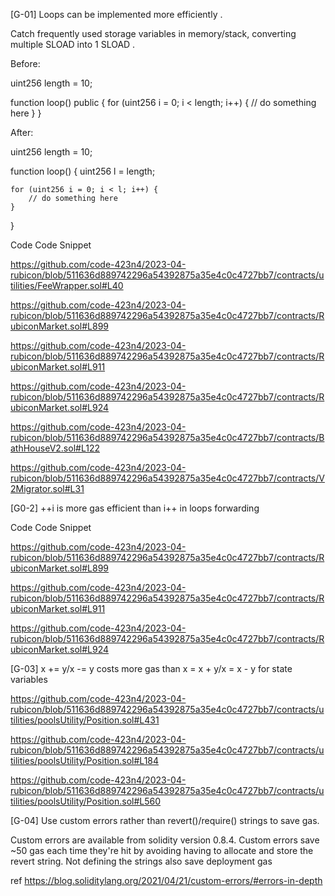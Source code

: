 [G-01]
Loops can be implemented more efficiently .

Catch frequently used storage variables in memory/stack, converting multiple SLOAD into 1 SLOAD .

Before:

uint256 length = 10;

function loop() public {
    for (uint256 i = 0; i < length; i++) {
        // do something here
    }
}

After:

uint256 length = 10;

function loop() {
    uint256 l = length;

    for (uint256 i = 0; i < l; i++) {
        // do something here
    }
}

Code Code Snippet 

https://github.com/code-423n4/2023-04-rubicon/blob/511636d889742296a54392875a35e4c0c4727bb7/contracts/utilities/FeeWrapper.sol#L40

https://github.com/code-423n4/2023-04-rubicon/blob/511636d889742296a54392875a35e4c0c4727bb7/contracts/RubiconMarket.sol#L899

https://github.com/code-423n4/2023-04-rubicon/blob/511636d889742296a54392875a35e4c0c4727bb7/contracts/RubiconMarket.sol#L911

https://github.com/code-423n4/2023-04-rubicon/blob/511636d889742296a54392875a35e4c0c4727bb7/contracts/RubiconMarket.sol#L924

https://github.com/code-423n4/2023-04-rubicon/blob/511636d889742296a54392875a35e4c0c4727bb7/contracts/BathHouseV2.sol#L122

https://github.com/code-423n4/2023-04-rubicon/blob/511636d889742296a54392875a35e4c0c4727bb7/contracts/V2Migrator.sol#L31

[G0-2]
++i is more gas efficient than i++ in loops forwarding

Code Code Snippet

https://github.com/code-423n4/2023-04-rubicon/blob/511636d889742296a54392875a35e4c0c4727bb7/contracts/RubiconMarket.sol#L899

https://github.com/code-423n4/2023-04-rubicon/blob/511636d889742296a54392875a35e4c0c4727bb7/contracts/RubiconMarket.sol#L911

https://github.com/code-423n4/2023-04-rubicon/blob/511636d889742296a54392875a35e4c0c4727bb7/contracts/RubiconMarket.sol#L924

[G-03]
x += y/x -= y costs more gas than x = x + y/x = x - y for state variables

https://github.com/code-423n4/2023-04-rubicon/blob/511636d889742296a54392875a35e4c0c4727bb7/contracts/utilities/poolsUtility/Position.sol#L431

https://github.com/code-423n4/2023-04-rubicon/blob/511636d889742296a54392875a35e4c0c4727bb7/contracts/utilities/poolsUtility/Position.sol#L184

https://github.com/code-423n4/2023-04-rubicon/blob/511636d889742296a54392875a35e4c0c4727bb7/contracts/utilities/poolsUtility/Position.sol#L560

[G-04]
Use custom errors rather than revert()/require() strings to save gas.

Custom errors are available from solidity version 0.8.4. Custom errors save ~50 gas each time they're hit by avoiding having to allocate and store the revert string. Not defining the strings also save deployment gas

ref https://blog.soliditylang.org/2021/04/21/custom-errors/#errors-in-depth

